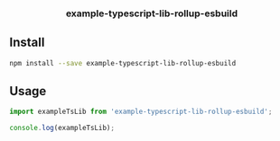 <h3 align="center">
  example-typescript-lib-rollup-esbuild
</h3>

<p align="center">
</p>

## Install

```bash
npm install --save example-typescript-lib-rollup-esbuild
```

## Usage

```js
import exampleTsLib from 'example-typescript-lib-rollup-esbuild';

console.log(exampleTsLib);
```
